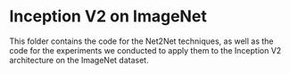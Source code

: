 # Inception V2 on ImageNet

This folder contains the code for the Net2Net techniques, as well as the code for the experiments we conducted to apply them to the Inception V2 architecture on the ImageNet dataset.
